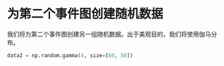 # 为第二个事件图创建随机数据

我们将为第二个事件图创建另一组随机数据。出于美观目的，我们将使用伽马分布。

```python
data2 = np.random.gamma(4, size=[60, 50])
```
